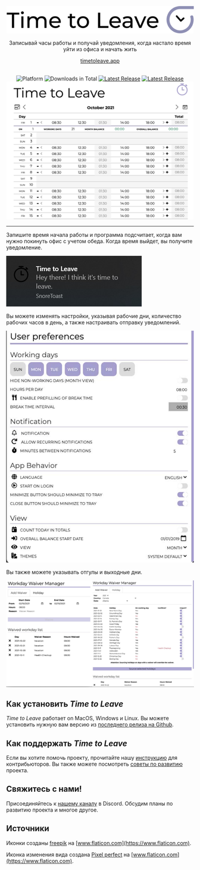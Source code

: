 <div align="center">
  <img src="../assets/timetoleave.png" alt="Time to Leave Logo">

  <p>Записывай часы работы и получай уведомления, когда настало время уйти из офиса и начать жить </p>

[timetoleave.app](https://timetoleave.app/)

  <br>

<img src="https://img.shields.io/badge/platforms-Windows%20%7C%20MacOS%20%7C%20Linux-green" alt="Platform">
<img src="https://img.shields.io/github/downloads/thamara/time-to-leave/total" alt="Downloads in Total">
<a href="https://github.com/thamara/time-to-leave/releases/latest"><img src="https://img.shields.io/github/v/release/thamara/time-to-leave" alt="Latest Release"></a>
<a href="http://makeapullrequest.com/"><img src="https://img.shields.io/badge/PRs-welcome-purple" alt="Latest Release"></a>

   <br/>

  <img src="./images/screenshot.jpg" alt="Time to Leave Screenshot">

  <br/>

</div>

---

Запишите время начала работы и программа подсчитает, когда вам нужно покинуть офис с учетом обеда. Когда время выйдет, вы получите уведомление.

<img src="./images/notification.jpg" alt="Time to Leave Notification">

Вы можете изменять настройки, указывая рабочие дни, количество рабочих часов в день, а также настраивать отправку уведомлений.

<img src="./images/preferences.jpg" alt="Time to Leave Preferences">

Вы также можете указывать отгулы и выходные дни.

<img src="./images/waiver_manager.jpg" alt="Time to Leave Waiver Manager">

## Как установить _Time to Leave_

_Time to Leave_ работает on MacOS, Windows и Linux. Вы можете установить нужную вам версию из [последнего релиза на Github](https://github.com/thamara/time-to-leave/releases/latest).

## Как поддержать _Time to Leave_

Если вы хотите помочь проекту, прочитайте нашу [инструкцию](CONTRIBUTING.md) для контрибьюторов.
Вы также можете посмотреть [советы по развитию](DEVELOPMENT.md) проекта.

## Свяжитесь с нами!

Присоединяйтесь к [нашему каналу](https://discord.gg/P3KkEF5) в Discord. Обсудим планы по развитию проекта и многое другое.

## Источники

Иконки созданы [freepik](https://www.flaticon.com/authors/freepik) на [www.flaticon.com](https://www.flaticon.com).

Иконка изменения вида создана [Pixel perfect](https://www.flaticon.com/authors/pixel-perfect) на [www.flaticon.com](https://www.flaticon.com).
